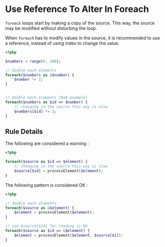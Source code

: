 <!-- Performances -->
# Use Reference To Alter In Foreach

`foreach` loops start by making a copy of the source. This way, the source may be modified without disturbing the loop. 

When `foreach` has to modify values in the source, it is recommended to use a reference, instead of using index to change the value. 

```php
<?php

$numbers = range(0, 100);

// double each elements
foreach($numbers as &$number) {
	$number *= 2;
}


// double each elements (Bad example)
foreach($numbers as $id => $number) {
	// changing in the source this way is slow
	$numbers[$id] *= 2;
}

```


## Rule Details

The following are considered a warning : 

```php
<?php

foreach($source as $id => $element) {
	// changing in the source this way is slow
	$source[$id] = processElement($element);
}

```


The following pattern is considered OK :

```php
<?php

// double each elements
foreach($source as &$element) {
	$element = processElement($element);
}

// use $source[$id] for reading is OK
foreach($source as $id => &$element) {
	$element = processElement($element, $source[$i]);
}

```

